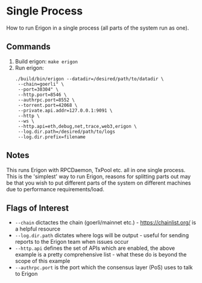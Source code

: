 # Single Process

How to run Erigon in a single process (all parts of the system run as one).

## Commands

1. Build erigon: `make erigon`
2. Run erigon:
    ``` 
    ./build/bin/erigon --datadir=/desired/path/to/datadir \
     --chain=goerli" \
     --port=30304" \
     --http.port=8546 \
     --authrpc.port=8552 \
     --torrent.port=42068 \
     --private.api.addr=127.0.0.1:9091 \
     --http \
     --ws \
     --http.api=eth,debug,net,trace,web3,erigon \
     --log.dir.path=/desired/path/to/logs
     --log.dir.prefix=filename
     ```

## Notes

This runs Erigon with RPCDaemon, TxPool etc. all in one single process. This is the 'simplest' way to run Erigon, reasons for splitting parts out may be that you wish to put different parts of the system on different machines due to performance requirements/load.

## Flags of Interest

- `--chain` dictactes the chain (goerli/mainnet etc.) - https://chainlist.org/ is a helpful resource
- `--log.dir.path` dictates where logs will be output - useful for sending reports to the Erigon team when issues occur
- `--http.api` defines the set of APIs which are enabled, the above example is a pretty comprehensive list - what these do is beyond the scope of this example
- `--authrpc.port` is the port which the consensus layer (PoS) uses to talk to Erigon
